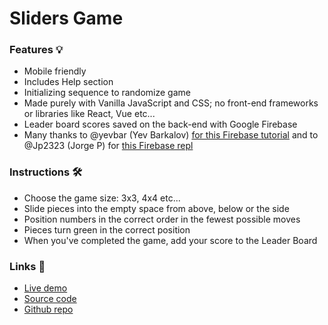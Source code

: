 # Sliders Game

### Features 💡
- Mobile friendly
- Includes Help section
- Initializing sequence to randomize game
- Made purely with Vanilla JavaScript and CSS; no front-end frameworks or libraries like React, Vue etc...
- Leader board scores saved on the back-end with Google Firebase
- Many thanks to @yevbar (Yev Barkalov) [for this Firebase tutorial](https://blog.repl.it/firebase) and to @Jp2323 (Jorge P) for [this Firebase repl](https://repl.it/@Jp2323/firebase)

### Instructions 🛠
- Choose the game size: 3x3, 4x4 etc...
- Slide pieces into the empty space from above, below or the side
- Position numbers in the correct order in the fewest possible moves
- Pieces turn green in the correct position
- When you've completed the game, add your score to the Leader Board

### Links 🔗
- [Live demo](https://js-sliders-game.rjlevy.repl.co/)
- [Source code](https://repl.it/@rjlevy/js-sliders-game)
- [Github repo](https://github.com/rolandjlevy/js-sliders-game)
